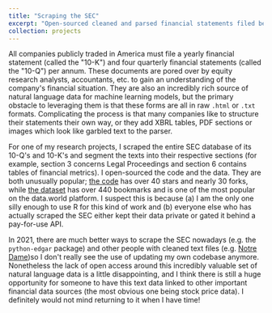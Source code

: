 ```yaml
---
title: "Scraping the SEC"
excerpt: "Open-sourced cleaned and parsed financial statements filed between 2013-2016"
collection: projects
---
```


All companies publicly traded in America must file a yearly financial statement (called the "10-K") and four quarterly financial statements (called the "10-Q") per annum. These documents are pored over by equity research analysts, accountants, etc. to gain an understanding of the company's financial situation. They are also an incredibly rich source of natural language data for machine learning models, but the primary obstacle to leveraging them is that these forms are all in raw `.html` or `.txt` formats. Complicating the process is that many companies like to structure their statements their own way, or they add XBRL tables, PDF sections or images which look like garbled text to the parser. 

For one of my research projects, I scraped the entire SEC database of its 10-Q's and 10-K's and segment the texts into their respective sections (for example, section 3 concerns Legal Proceedings and section 6 contains tables of financial metrics). I open-sourced the code and the data. They are both unusually popular; [the code](https://github.com/EricHe98/Financial-Statements-Text-Analysis) has over 40 stars and nearly 30 forks, while [the dataset](https://data.world/jumpyaf/2013-2016-cleaned-parsed-10-k-filings-with-the-sec) has over 440 bookmarks and is one of the most popular on the data.world platform. I suspect this is because (a) I am the only one silly enough to use R for this kind of work and (b) everyone else who has actually scraped the SEC either kept their data private or gated it behind a pay-for-use API.

In 2021, there are much better ways to scrape the SEC nowadays (e.g. the `python-edgar` package) and other people with cleaned text files (e.g. [Notre Dame](https://sraf.nd.edu/data/stage-one-10-x-parse-data/))so I don't really see the use of updating my own codebase anymore. Nonetheless the lack of open access around this incredibly valuable set of natural language data is a little disappointing, and I think there is still a huge opportunity for someone to have this text data linked to other important financial data sources (the most obvious one being stock price data). I definitely would not mind returning to it when I have time!
